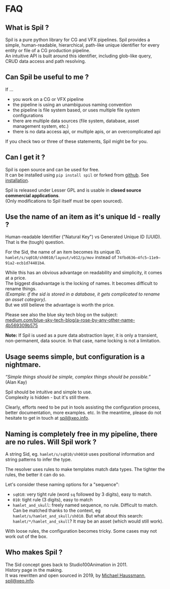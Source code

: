 # FAQ

## What is Spil ?

Spil is a pure python library for CG and VFX pipelines. 
Spil provides a simple, human-readable, hierarchical, path-like unique identifier for every entity or file of a CG production pipeline.    
An intuitive API is built around this identifier, including glob-like query, CRUD data access and path resolving.  

## Can Spil be useful to me ?

If ...
- you work on a CG or VFX pipeline  
- the pipeline is using an unambiguous naming convention
- the pipeline is file system based, or uses multiple file system configurations
- there are multiple data sources (file system, database, asset management system, etc.)
- there is no data access api, or multiple apis, or an overcomplicated api

If you check two or three of these statements, Spil might be for you.

## Can I get it ? 

Spil is open source and can be used for free.  
It can be installed using `pip install spil` or forked from [github](https://github.com/MichaelHaussmann/spil).
See [installation](installation.md).

Spil is released under Lesser GPL and is usable in **closed source commercial applications**.  
(Only modifications to Spil itself must be open sourced).

## Use the name of an item as it's unique Id - really ? 

Human-readable Identifier ("Natural Key") vs Generated Unique ID (UUID).  
That is the (tough) question.

For the Sid, the name of an item becomes its unique ID.  
`hamlet/s/sq010/sh0010/layout/v012/p/mov` instead of `74fbd636–4fc5–11e9–91a2-ecb1d74481b4`.  

While this has an obvious advantage on readability and simplicity, it comes at a price.  
The biggest disadvantage is the locking of names. It becomes difficult to rename things.  
*(Example: if the sid is stored in a database, it gets complicated to rename an asset category)*.  
But we still believe the advantage is worth the price.  

Please see also the blue sky tech blog on the subject:  
[medium.com/blue-sky-tech-blog/a-rose-by-any-other-name-4b569309b575](https://medium.com/blue-sky-tech-blog/a-rose-by-any-other-name-4b569309b575)  

**Note:** 
If Spil is used as a pure data abstraction layer, it is only a transient, non-permanent, data source.
In that case, name locking is not a limitation.


## Usage seems simple, but configuration is a nightmare.

*“Simple things should be simple, complex things should be possible.”*  
(Alan Kay)  

Spil should be intuitive and simple to use.  
Complexity is hidden - but it's still there.

Clearly, efforts need to be put in tools assisting the configuration process, better documentation, more examples. etc.
In the meantime, please do not hesitate to get in touch at [spil@xeo.info](mailto:spil@xeo.info).


## Naming is completely free in my pipeline, there are no rules. Will Spil work ?

A string Sid, eg. `hamlet/s/sq010/sh0010` uses positional information and string patterns to infer the type.

The resolver uses rules to make templates match data types.
The tighter the rules, the better it can do so.

Let's consider these naming options for a "sequence":
- `sq010`: very tight rule (word `sq` followed by 3 digits), easy to match.
- `010`: tight rule (3 digits), easy to match
- `hamlet_and_skull`: freely named sequence, no rule. Difficult to match. 
  Can be matched thanks to the context, eg `hamlet/s/hamlet_and_skull/sh010`.
  But what about this search: `hamlet/*/hamlet_and_skull`? It may be an asset (which would still work).
  
With loose rules, the configuration becomes tricky. Some cases may not work out of the box.


## Who makes Spil ?

The Sid concept goes back to Studio100Animation in 2011.  
History page in the making.  
It was rewritten and open sourced in 2019, by [Michael Haussmann](https://github.com/MichaelHaussmann), [spil@xeo.info](mailto:spil@xeo.info).

